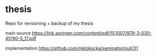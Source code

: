 # thesis
Repo for versioning + backup of my thesis

main source https://link.springer.com/content/pdf/10.1007/978-3-030-45190-5_17.pdf

implementation https://github.com/mklokocka/seminator/pull/31
